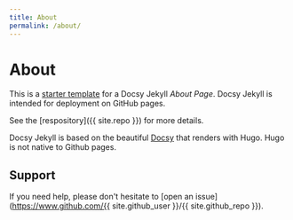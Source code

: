```yaml
---
title: About
permalink: /about/
---
```


# About

This is a [starter template](https://vsoch.github.io/docsy-jekyll/) for a Docsy Jekyll *About Page*. 
Docsy Jekyll is intended for deployment on GitHub pages. 

See the [respository]({{ site.repo }}) for more details.

Docsy Jekyll is based on the beautiful [Docsy](https://github.com/google/docsy) that renders with Hugo. 
Hugo is not native to Github pages.

## Support

If you need help, please don't hesitate to [open an issue](https://www.github.com/{{ site.github_user }}/{{ site.github_repo }}).
